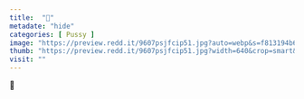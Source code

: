 ```yaml
---
title:  "🍑"
metadate: "hide"
categories: [ Pussy ]
image: "https://preview.redd.it/9607psjfcip51.jpg?auto=webp&s=f813194b6a45c385196e6a960d05e9d3c7cc2153"
thumb: "https://preview.redd.it/9607psjfcip51.jpg?width=640&crop=smart&auto=webp&s=86e30bf013d9b8be894b1c9445f51bb78cb3e715"
visit: ""
---
```

🍑
